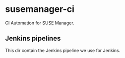 # susemanager-ci

CI Automation for SUSE Manager.


## Jenkins pipelines 

This dir contain the Jenkins pipeline we use for Jenkins.
